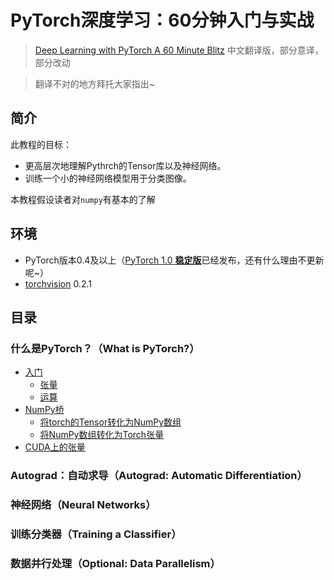 # PyTorch深度学习：60分钟入门与实战

> [Deep Learning with PyTorch A 60 Minute Blitz](https://pytorch.org/tutorials/beginner/deep_learning_60min_blitz.html#deep-learning-with-pytorch-a-60-minute-blitz) 中文翻译版，部分意译，部分改动

> 翻译不对的地方拜托大家指出~

## 简介

此教程的目标：

* 更高层次地理解Pythrch的Tensor库以及神经网络。
* 训练一个小的神经网络模型用于分类图像。

本教程假设读者对`numpy`有基本的了解


## 环境

* PyTorch版本0.4及以上（[PyTorch 1.0 **稳定版**](https://pytorch.org/get-started/locally/)已经发布，还有什么理由不更新呢~）
* [torchvision](https://github.com/pytorch/vision) 0.2.1

## 目录

### 什么是PyTorch？（What is PyTorch?）

  * [入门]()
    * [张量]()
    * [运算]()
  * [NumPy桥]()
    * [将torch的Tensor转化为NumPy数组]()
    * [将NumPy数组转化为Torch张量]()
  * [CUDA上的张量]()

### Autograd：自动求导（Autograd: Automatic Differentiation）

### 神经网络（Neural Networks）

### 训练分类器（Training a Classifier）

### 数据并行处理（Optional: Data Parallelism）